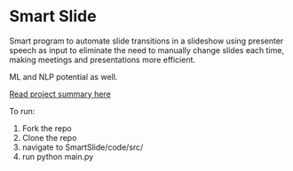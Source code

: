 # Smart Slide
Smart program to automate slide transitions in a slideshow using presenter speech as input to eliminate the need to manually change slides each time, making meetings and presentations more efficient.

ML and NLP potential as well.

[Read project summary here](https://docs.google.com/document/d/1dNYObyIvnDCIOuAc87xepQCzqanczHepbfcnmVm-NP8/edit?usp=sharing)

To run:

1) Fork the repo
2) Clone the repo
3) navigate to SmartSlide/code/src/
4) run python main.py
